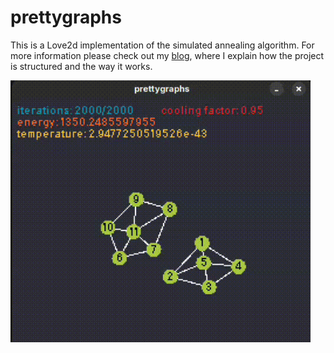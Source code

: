 # prettygraphs

This is a Love2d implementation of the simulated annealing algorithm. For more information please check out my [blog](https://riprtx.netlify.app/blogs/simulated_annealing_love2d/), where I explain how the project is structured and the way it works.

<div style="width:30rem">

![banner](banner.png)

<div>
